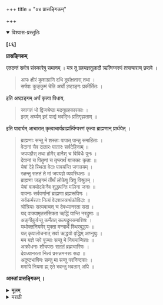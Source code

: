 +++
title = "०४ प्रासङ्गिकम्"

+++


<details open><summary>विश्वास-प्रस्तुतिः</summary>

**[८६]**

**प्रासङ्गिकम्**

एतदन्तं सर्वत्र संस्कारेषु समानम् । यत्र तु ग्रहयज्ञतुलादौ ऋत्विग्वरणं तत्राचाराच् छरावे । 

> आपः क्षीरं कुशाग्राणि दधि दूर्वाक्षतास् तथा ।  
सर्षपाः कुङ्कुमं चेति अर्घो ऽष्टाङ्गः प्रकीर्तितः ।

इति अष्टाङ्गम् अर्घं कृत्वा पिधाय,

> स्वागतं भो द्विजश्रेष्ठा मदनुग्रहकारकाः ।  
इदम् अर्घ्यम् इदं पाद्यं भवद्भिः प्रतिगृह्यताम् ॥

इति पादार्घम् आचारात् कृत्वाचार्यब्राह्मर्त्विग्वरणं कृत्वा ब्राह्मणान् प्रार्थयेत् ।

> ब्राह्मणाः सन्तु मे शस्ताः पापात् पान्तु समाहिताः ।  
वेदानां चैव दातारः पातारः सर्वदेहिनाम् ॥  
जपयज्ञैस् तथा होमैर् दानैश् च विविधैः पुनः ।  
देवानां च पितॄणां च तृप्त्यर्थं याजकाः कृताः ॥  
येषां देहे स्थिता वेदाः पावयन्ति जगत्त्रयम् ।  
रक्षन्तु सततं ते मां जपयज्ञे व्यवस्थिताः ॥  
ब्राह्मणा जङ्गमं तीर्थं लोकेषु त्रिषु विश्रुतम् ।  
येषां वाक्योदकेनैव शुद्ध्यन्ति मलिना जनाः ॥  
पावनाः सर्ववर्णानां ब्राह्मणा ब्रह्मरूपिणः ।  
सर्वकर्मरताः नित्यं वेदशास्त्रार्थकोविदाः ॥  
श्रोत्रियाः सत्यवाचश् च देवध्यानरता सदा ।  
यद् वाक्यामृतसंसिक्ता ऋद्धिं यान्ति नरद्रुमाः ॥  
अङ्गीकुर्वन्तु कर्मैतत् कल्पद्रुमसमाशिषः ।  
यथोक्तनियमैर् युक्ता मन्त्रार्थे स्थिरबुद्धयः ॥  
यत् कृपालोचनात् सर्वा ऋद्धयो वृद्धिम् आप्नुयुः ।  
मम यज्ञे जपे पूज्याः सन्तु मे नियमान्विताः ॥  
अक्रोधनाः शौचपराः सततं ब्रह्मचारिणः ।  
देवध्यानरता नित्यं प्रसन्नमनसः सदा ॥  
अदुष्टभाषिणः सन्तु मा सन्तु परनिन्दकाः ।  
ममापि नियमा ह्य् एते भवन्तु भवताम् अपि ॥

**आस्तां प्रासङ्गिकम् ।**
</details>

<details><summary>मूलम्</summary>

**[८६]**

**प्रासङ्गिकम्**

एतदन्तं सर्वत्र संस्कारेषु समानम् । यत्र तु ग्रहयज्ञतुलादौ ऋत्विग्वरणं तत्राचाराच् छरावे । 

> आपः क्षीरं कुशाग्राणि दधि दूर्वाक्षतास् तथा ।  
सर्षपाः कुङ्कुमं चेति अर्घो ऽष्टाङ्गः प्रकीर्तितः ।

इति अष्टाङ्गम् अर्घं कृत्वा पिधाय,

> स्वागतं भो द्विजश्रेष्ठा मदनुग्रहकारकाः ।  
इदम् अर्घ्यम् इदं पाद्यं भवद्भिः प्रतिगृह्यताम् ॥

इति पादार्घम् आचारात् कृत्वाचार्यब्राह्मर्त्विग्वरणं कृत्वा ब्राह्मणान् प्रार्थयेत् ।

> ब्राह्मणाः सन्तु मे शस्ताः पापात् पान्तु समाहिताः ।  
वेदानां चैव दातारः पातारः सर्वदेहिनाम् ॥  
जपयज्ञैस् तथा होमैर् दानैश् च विविधैः पुनः ।  
देवानां च पितॄणां च तृप्त्यर्थं याजकाः कृताः ॥  
येषां देहे स्थिता वेदाः पावयन्ति जगत्त्रयम् ।  
रक्षन्तु सततं ते मां जपयज्ञे व्यवस्थिताः ॥  
ब्राह्मणा जङ्गमं तीर्थं लोकेषु त्रिषु विश्रुतम् ।  
येषां वाक्योदकेनैव शुद्ध्यन्ति मलिना जनाः ॥  
पावनाः सर्ववर्णानां ब्राह्मणा ब्रह्मरूपिणः ।  
सर्वकर्मरताः नित्यं वेदशास्त्रार्थकोविदाः ॥  
श्रोत्रियाः सत्यवाचश् च देवध्यानरता सदा ।  
यद् वाक्यामृतसंसिक्ता ऋद्धिं यान्ति नरद्रुमाः ॥  
अङ्गीकुर्वन्तु कर्मैतत् कल्पद्रुमसमाशिषः ।  
यथोक्तनियमैर् युक्ता मन्त्रार्थे स्थिरबुद्धयः ॥  
यत् कृपालोचनात् सर्वा ऋद्धयो वृद्धिम् आप्नुयुः ।  
मम यज्ञे जपे पूज्याः सन्तु मे नियमान्विताः ॥  
अक्रोधनाः शौचपराः सततं ब्रह्मचारिणः ।  
देवध्यानरता नित्यं प्रसन्नमनसः सदा ॥  
अदुष्टभाषिणः सन्तु मा सन्तु परनिन्दकाः ।  
ममापि नियमा ह्य् एते भवन्तु भवताम् अपि ॥

**आस्तां प्रासङ्गिकम् ।**
</details>

<details><summary>मराठी</summary>

येथपर्यम्त सर्व संस्काराम्त पुण्याहवाचन वगैरे करावयाचें तें एकसारखेच; परन्तु जेथे ग्रहयज्ञ, तुलादान, इत्यादि कर्मात ऋत्विज वरावयाचे असतात, तेथें आचारानुसार एका शरावाम्त ( परळाम्त ) उदक, दूध, दर्भाची अग्रे, दही, दूर्वा, अक्षता, मोहऱ्या, आणि कुङ्कू ही घालावी. यास अष्टाङ्ग अर्घ्य ह्मणतात. असे करून तो परळ झाङ्कून-"स्वागतं भो द्विजश्रेष्ठा मदनुग्रहकारकाः ॥ इदमय॑मिदं पायं भवद्भिः प्रतिगृह्यताम्" या मन्त्राने यथाचार पादाय॑ वगैरे देऊन, आचार्य ब्रह्मा इत्यादि ऋत्विज वरून, हात जोडून ब्राह्मणाञ्ची प्रार्थना करावी. तिचे मन्त्र - 

> ब्राह्मणाः सन्तु मे शस्ताः पापात्पान्तु समाहिताः ॥  
वेदानां चैव दातारः पातारः सर्वदेहिनाम् ॥१॥  
जपयज्ञैस्तथा होमैर्दानैश्च विविधैः पुनः ॥  
देवानां च पितॄणां च तृप्त्यर्थं याजकाः कृताः ॥ २ ॥  
येषां देहे स्थिता वेदाः पावयन्ति जगत्त्रयम् ॥  
रक्षन्तु सततं ते मां जपयज्ञे व्यवस्थिताः ॥ ३ ॥  
ब्राह्मणा जङ्गमं तीर्थं लोकेषु त्रिषु विश्रुतम् ॥  
येषां वाक्योदकेनैव शुद्ध्यन्ति मलिना जनाः ॥ ४ ॥  
पावनाः सर्ववर्णानां ब्राह्मणा ब्रह्मरूपिणः ॥  
सर्वकर्मरता नित्यं वेदशास्त्रार्थकोविदाः ॥५॥  
श्रोत्रियाः सत्यवाचश्च देवध्यानरताः सदा ॥  
यद्वाक्यामृतसंसिक्ता ऋद्धिं यान्ति नरद्रुमाः ॥ ६ ॥  
अङ्गीकुर्वन्तु कर्मैतत् कल्पद्रुमसमाशिषः ॥  
यथोक्तनियमैर्युक्ता मन्त्रार्थे स्थिरबुद्धयः ॥ ७ ॥  
यत्कृपालोचनात्सर्वा ऋद्धयो वृद्धिमाप्नुयुः ॥  
मम यज्ञे जपे पूज्याः सन्तु मे नियमान्विताः ॥ ८ ॥  
अक्रोधनाः शौचपराः सततं ब्रह्मचारिणः ॥  
देवध्यानरता नित्यं प्रसन्नमनसः सदा ॥ ९ ॥  
अदुष्टभाषिणः सन्तु मा सन्तु परनिन्दकाः ॥  
ममापि नियमा ह्येते भवन्तु भवतामपि ॥ १० ॥ 

येथपर्यम्त १० मन्त्रान्नी प्रार्थना करावी. हा विशेष येथे प्रसङ्गानुसार सां गितला आहे. बाकी सर्व पूर्ववत् आहे असें जाणावेम्. 
</details>